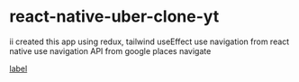 # react-native-uber-clone-yt
ii created this app using redux, tailwind useEffect 
use navigation from react native
use navigation API from google places navigate

[label](https://photos.google.com/photo/AF1QipOhYtCKONHJwKgMC4_VDGImDmOXHZERSoYrWoiO)
